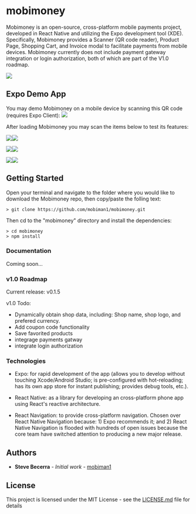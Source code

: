 # mobimoney

Mobimoney is an open-source, cross-platform mobile payments project, developed in React Native and utilizing the Expo
development tool (XDE). Specifically, Mobimoney provides a Scanner 
(QR code reader), Product Page, Shopping Cart, and Invoice modal to facilitate payments from mobile devices. Mobimoney
currently does not include payment gateway integration or login authorization, both of which are part of the V1.0 roadmap. 

<img src="https://mobimoney.com/images/screensMobimoney.jpg" />

## Expo Demo App
You may demo Mobimoney on a mobile device by scanning this QR code (requires Expo Client): 
<img src="https://mobimoney.com/images/shopping-cart.png" />

After loading Mobimoney you may scan the items below to test its features:

<img src="https://mobimoney.com/images/bear.jpg" /><img src="https://mobimoney.com/product-manager/productBear.png" />

<img src="https://mobimoney.com/images/flipFlops.jpg" /><img src="https://mobimoney.com/product-manager/productFlipFlops.png" />

<img src="https://mobimoney.com/images/book.jpg" /><img src="https://mobimoney.com/product-manager/productBook.png" />

## Getting Started

Open your terminal and navigate to the folder where you would like to download the Mobimoney repo, then copy/paste the
folling text:
```
> git clone https://github.com/mobiman1/mobimoney.git
```

Then cd to the "mobimoney" directory and install the dependencies:
```
> cd mobimoney
> npm install
```

### Documentation
Coming soon...

### v1.0 Roadmap
Current release: v0.1.5

v1.0 Todo:
<ul>
  <li>Dynamically obtain shop data, including: Shop name, shop logo, and prefered currency.</li>
  <li>Add coupon code functionality</li>
  <li>Save favorited products</li>
  <li>integrage payments gatway</li>
  <li>integrate login authorization</li>
</ul>

### Technologies
<ul>
  <li>
Expo: for rapid development of the app (allows you to develop without touching Xcode/Android Studio; is pre-configured with hot-reloading; has its own app store for instant publishing; provides debug tools, etc.).
  </li>
  <li>

React Native: as a library for developing an cross-platform phone app using React's reactive architecture.
</li>
<li>
React Navigation: to provide cross-platform navigation. Chosen over React Native Navigation because: 1) Expo recommends it; and 2) React Native Navigation is flooded with hundreds of open issues because the core team have switched attention to producing a new major release.
  </li>
  </ul>

<!-- ## Contributing

Please read [CONTRIBUTING.md](https://gist.github.com/PurpleBooth/b24679402957c63ec426) for details on our code of conduct, and the process for submitting pull requests to us. -->

<!-- ## Versioning

We use [SemVer](http://semver.org/) for versioning. For the versions available, see the [tags on this repository](https://github.com/your/project/tags). -->

## Authors

* **Steve Becerra** - *Initial work* - [mobiman1](https://github.com/mobiman1)

<!-- See also the list of [contributors](https://github.com/mobiman1/mobimoney/contributors) who participated in this project. -->

## License

This project is licensed under the MIT License - see the [LICENSE.md](LICENSE.md) file for details
